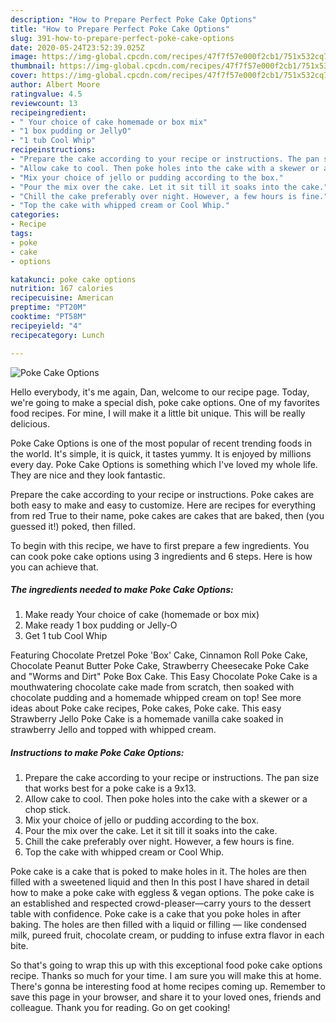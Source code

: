 ```yaml
---
description: "How to Prepare Perfect Poke Cake Options"
title: "How to Prepare Perfect Poke Cake Options"
slug: 391-how-to-prepare-perfect-poke-cake-options
date: 2020-05-24T23:52:39.025Z
image: https://img-global.cpcdn.com/recipes/47f7f57e000f2cb1/751x532cq70/poke-cake-options-recipe-main-photo.jpg
thumbnail: https://img-global.cpcdn.com/recipes/47f7f57e000f2cb1/751x532cq70/poke-cake-options-recipe-main-photo.jpg
cover: https://img-global.cpcdn.com/recipes/47f7f57e000f2cb1/751x532cq70/poke-cake-options-recipe-main-photo.jpg
author: Albert Moore
ratingvalue: 4.5
reviewcount: 13
recipeingredient:
- " Your choice of cake homemade or box mix"
- "1 box pudding or JellyO"
- "1 tub Cool Whip"
recipeinstructions:
- "Prepare the cake according to your recipe or instructions. The pan size that works best for a poke cake is a 9x13."
- "Allow cake to cool. Then poke holes into the cake with a skewer or a chop stick."
- "Mix your choice of jello or pudding according to the box."
- "Pour the mix over the cake. Let it sit till it soaks into the cake."
- "Chill the cake preferably over night. However, a few hours is fine."
- "Top the cake with whipped cream or Cool Whip."
categories:
- Recipe
tags:
- poke
- cake
- options

katakunci: poke cake options 
nutrition: 167 calories
recipecuisine: American
preptime: "PT20M"
cooktime: "PT58M"
recipeyield: "4"
recipecategory: Lunch

---
```



![Poke Cake Options](https://img-global.cpcdn.com/recipes/47f7f57e000f2cb1/751x532cq70/poke-cake-options-recipe-main-photo.jpg)

Hello everybody, it's me again, Dan, welcome to our recipe page. Today, we're going to make a special dish, poke cake options. One of my favorites food recipes. For mine, I will make it a little bit unique. This will be really delicious.

Poke Cake Options is one of the most popular of recent trending foods in the world. It's simple, it is quick, it tastes yummy. It is enjoyed by millions every day. Poke Cake Options is something which I've loved my whole life. They are nice and they look fantastic.

Prepare the cake according to your recipe or instructions. Poke cakes are both easy to make and easy to customize. Here are recipes for everything from red True to their name, poke cakes are cakes that are baked, then (you guessed it!) poked, then filled.


To begin with this recipe, we have to first prepare a few ingredients. You can cook poke cake options using 3 ingredients and 6 steps. Here is how you can achieve that.

<!--inarticleads1-->

##### The ingredients needed to make Poke Cake Options:

1. Make ready  Your choice of cake (homemade or box mix)
1. Make ready 1 box pudding or Jelly-O
1. Get 1 tub Cool Whip


Featuring Chocolate Pretzel Poke &#39;Box&#39; Cake, Cinnamon Roll Poke Cake, Chocolate Peanut Butter Poke Cake, Strawberry Cheesecake Poke Cake and &#34;Worms and Dirt&#34; Poke Box Cake. This Easy Chocolate Poke Cake is a mouthwatering chocolate cake made from scratch, then soaked with chocolate pudding and a homemade whipped cream on top! See more ideas about Poke cake recipes, Poke cakes, Poke cake. This easy Strawberry Jello Poke Cake is a homemade vanilla cake soaked in strawberry Jello and topped with whipped cream. 

<!--inarticleads2-->

##### Instructions to make Poke Cake Options:

1. Prepare the cake according to your recipe or instructions. The pan size that works best for a poke cake is a 9x13.
1. Allow cake to cool. Then poke holes into the cake with a skewer or a chop stick.
1. Mix your choice of jello or pudding according to the box.
1. Pour the mix over the cake. Let it sit till it soaks into the cake.
1. Chill the cake preferably over night. However, a few hours is fine.
1. Top the cake with whipped cream or Cool Whip.


Poke cake is a cake that is poked to make holes in it. The holes are then filled with a sweetened liquid and then In this post I have shared in detail how to make a poke cake with eggless &amp; vegan options. The poke cake is an established and respected crowd-pleaser—carry yours to the dessert table with confidence. Poke cake is a cake that you poke holes in after baking. The holes are then filled with a liquid or filling — like condensed milk, pureed fruit, chocolate cream, or pudding to infuse extra flavor in each bite. 

So that's going to wrap this up with this exceptional food poke cake options recipe. Thanks so much for your time. I am sure you will make this at home. There's gonna be interesting food at home recipes coming up. Remember to save this page in your browser, and share it to your loved ones, friends and colleague. Thank you for reading. Go on get cooking!
